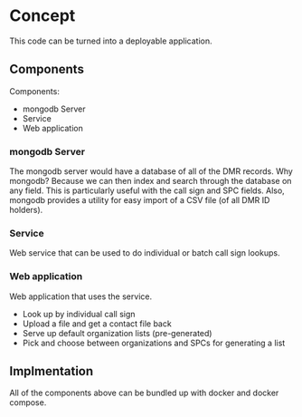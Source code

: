 # Concept

This code can be turned into a deployable application.

## Components

Components:

- mongodb Server
- Service
- Web application

### mongodb Server

The mongodb server would have a database of all of the DMR records.
Why mongodb?  Because we can then index and search through the database on any field.
This is particularly useful with the call sign and SPC fields.
Also, mongodb provides a utility for easy import of a CSV file (of all DMR ID holders).

### Service

Web service that can be used to do individual or batch call sign lookups.

### Web application

Web application that uses the service.

- Look up by individual call sign
- Upload a file and get a contact file back
- Serve up default organization lists (pre-generated)
- Pick and choose between organizations and SPCs for generating a list

## Implmentation

All of the components above can be bundled up with docker and docker compose.
